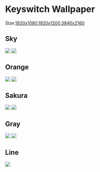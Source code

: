 # Keyswitch Wallpaper
Size:[1920x1080](https://github.com/ataruno/KeyswitchWallpaper/tree/main/Keyswitch%20Wallpaper1920x1080),[1920x1200](https://github.com/ataruno/KeyswitchWallpaper/tree/main/Keyswitch%20Wallpaper1920x1200),[3840x2160](https://github.com/ataruno/KeyswitchWallpaper/tree/main/Keyswitch%20Wallpaper3840x2160)

## Sky
![](./Keyswitch%20Wallpaper1920x1080/KW_Sky1_1920x1080.png)
![](./Keyswitch%20Wallpaper1920x1080/KW_Sky2_1920x1080.png)

## Orange
![](./Keyswitch%20Wallpaper1920x1080/KW_Orange1_1920x1080.png)
![](./Keyswitch%20Wallpaper1920x1080/KW_Orange2_1920x1080.png)

## Sakura
![](./Keyswitch%20Wallpaper1920x1080/KW_Sakura1_1920x1080.png)
![](./Keyswitch%20Wallpaper1920x1080/KW_Sakura2_1920x1080.png)

## Gray
![](./Keyswitch%20Wallpaper1920x1080/KW_Gray1_1920x1080.png)
![](./Keyswitch%20Wallpaper1920x1080/KW_Gray2_1920x1080.png)

## Line
![](./Keyswitch%20Wallpaper1920x1080/KW_Line_1920x1080.png)

